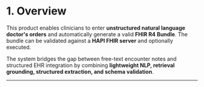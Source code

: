 # 1. Overview

This product enables clinicians to enter **unstructured natural language
doctor's orders** and automatically generate a valid **FHIR R4 Bundle**.
The bundle can be validated against a **HAPI FHIR server** and
optionally executed.

The system bridges the gap between free-text encounter notes and
structured EHR integration by combining **lightweight NLP, retrieval
grounding, structured extraction, and schema validation**.

------------------------------------------------------------------------
